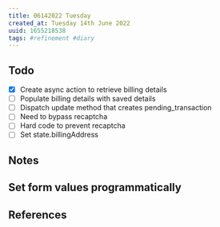 ```yaml
---
title: 06142022 Tuesday
created_at: Tuesday 14th June 2022
uuid: 1655218538
tags: #refinement #diary
---
```


## Todo 
- [x] Create async action to retrieve billing details
- [ ] Populate billing details with saved details
- [ ] Dispatch update method that creates pending_transaction
- [ ] Need to bypass recaptcha
- [ ] Hard code to prevent recaptcha
- [ ] Set state.billingAddress

## Notes
**Set form values programmatically**
- 




## References
